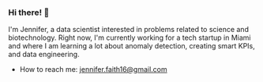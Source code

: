 ### Hi there! 👋

I'm Jennifer, a data scientist interested in problems related to science and biotechnology. Right now, I'm currently working for a tech startup in Miami and where I am learning a lot about anomaly detection, creating smart KPIs, and data engineering. 

- How to reach me: jennifer.faith16@gmail.com
